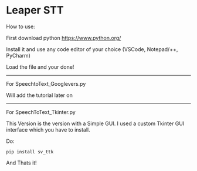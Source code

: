 # Leaper STT

How to use:

First download python https://www.python.org/

Install it and use any code editor of your choice (VSCode, Notepad/++, PyCharm)

Load the file and your done!

--------------------------------------------------------------------------------------

For SpeechtoText_Googlevers.py

Will add the tutorial later on

--------------------------------------------------------------------------------------

For SpeechToText_Tkinter.py

This Version is the version with a Simple GUI. I used a custom Tkinter GUI interface which you have to install.

Do:

` pip install sv_ttk `

And Thats it!

